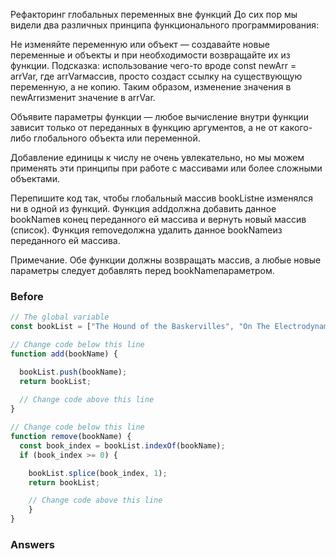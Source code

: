 Рефакторинг глобальных переменных вне функций
До сих пор мы видели два различных принципа функционального программирования:

Не изменяйте переменную или объект — создавайте новые переменные и объекты и при необходимости возвращайте их из функции. Подсказка: использование чего-то вроде const newArr = arrVar, где arrVarмассив, просто создаст ссылку на существующую переменную, а не копию. Таким образом, изменение значения в newArrизменит значение в arrVar.

Объявите параметры функции — любое вычисление внутри функции зависит только от переданных в функцию аргументов, а не от какого-либо глобального объекта или переменной.

Добавление единицы к числу не очень увлекательно, но мы можем применять эти принципы при работе с массивами или более сложными объектами.

Перепишите код так, чтобы глобальный массив bookListне изменялся ни в одной из функций. Функция addдолжна добавить данное bookNameв конец переданного ей массива и вернуть новый массив (список). Функция removeдолжна удалить данное bookNameиз переданного ей массива.

Примечание. Обе функции должны возвращать массив, а любые новые параметры следует добавлять перед bookNameпараметром.

### Before
```javascript
// The global variable
const bookList = ["The Hound of the Baskervilles", "On The Electrodynamics of Moving Bodies", "Philosophiæ Naturalis Principia Mathematica", "Disquisitiones Arithmeticae"];

// Change code below this line
function add(bookName) {

  bookList.push(bookName);
  return bookList;
  
  // Change code above this line
}

// Change code below this line
function remove(bookName) {
  const book_index = bookList.indexOf(bookName);
  if (book_index >= 0) {

    bookList.splice(book_index, 1);
    return bookList;

    // Change code above this line
    }
}
```
### Answers
```javascript

```
